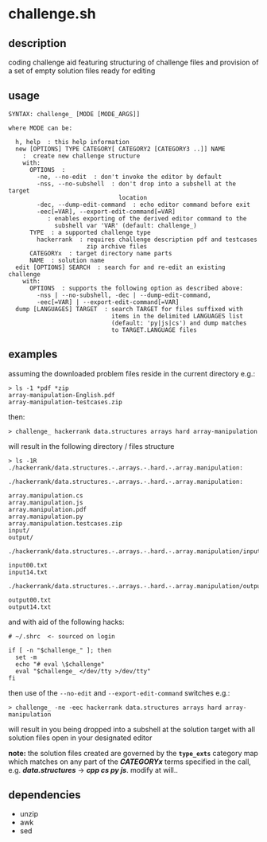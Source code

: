 # challenge.sh

## description
coding challenge aid featuring structuring of challenge files and provision of a set of empty solution files ready for editing

## usage
```
SYNTAX: challenge_ [MODE [MODE_ARGS]]

where MODE can be:

  h, help  : this help information
  new [OPTIONS] TYPE CATEGORY[ CATEGORY2 [CATEGORY3 ..]] NAME
    :  create new challenge structure
    with:
      OPTIONS  :
        -ne, --no-edit  : don't invoke the editor by default
        -nss, --no-subshell  : don't drop into a subshell at the target
                               location
        -dec, --dump-edit-command  : echo editor command before exit
        -eec[=VAR], --export-edit-command[=VAR]
           : enables exporting of the derived editor command to the
             subshell var 'VAR' (default: challenge_)
      TYPE  : a supported challenge type
        hackerrank  : requires challenge description pdf and testcases
                      zip archive files
      CATEGORYx  : target directory name parts
      NAME  : solution name
  edit [OPTIONS] SEARCH  : search for and re-edit an existing challenge
    with:
      OPTIONS  : supports the following option as described above:
        -nss | --no-subshell, -dec | --dump-edit-command,
        -eec[=VAR] | --export-edit-command[=VAR]
  dump [LANGUAGES] TARGET  : search TARGET for files suffixed with
                             items in the delimited LANGUAGES list
                             (default: 'py|js|cs') and dump matches
                             to TARGET.LANGUAGE files
```
## examples

assuming the downloaded problem files reside in the current directory e.g.:

```
> ls -1 *pdf *zip
array-manipulation-English.pdf
array-manipulation-testcases.zip
```
then:
```
> challenge_ hackerrank data.structures arrays hard array-manipulation
```
will result in the following directory / files structure
```
> ls -1R ./hackerrank/data.structures.-.arrays.-.hard.-.array.manipulation:

./hackerrank/data.structures.-.arrays.-.hard.-.array.manipulation:

array.manipulation.cs
array.manipulation.js
array.manipulation.pdf
array.manipulation.py
array.manipulation.testcases.zip
input/
output/

./hackerrank/data.structures.-.arrays.-.hard.-.array.manipulation/input:

input00.txt
input14.txt

./hackerrank/data.structures.-.arrays.-.hard.-.array.manipulation/output:

output00.txt
output14.txt
```
and with aid of the following hacks:
```
# ~/.shrc  <- sourced on login

if [ -n "$challenge_" ]; then
  set -m
  echo "# eval \$challenge"
  eval "$challenge_ </dev/tty >/dev/tty"
fi
```
then use of the `--no-edit` and `--export-edit-command` switches e.g.:
```
> challenge_ -ne -eec hackerrank data.structures arrays hard array-manipulation

```
will result in you being dropped into a subshell at the solution target with all solution files open in your designated editor

**note:** the solution files created are governed by the **`type_exts`** category map which matches on any part of the ***CATEGORYx*** terms specified in the call, e.g. ***data.structures*** -> ***cpp cs py js***. modify at will..

## dependencies
- unzip
- awk
- sed
